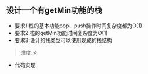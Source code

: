 ## 设计一个有getMin功能的栈
* 要求1:栈的基本功能pop、push操作时间复杂度都为O(1)
* 要求2:栈的getMin功能时间复杂度为O(1)
* 要求3:设计的栈类型可以使用现成的栈结构
> 难度:☆

* 代码实现
```

```
